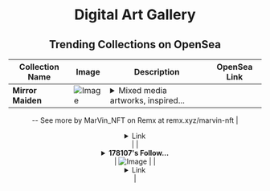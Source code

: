 <div align="center">

# Digital Art Gallery

## Trending Collections on OpenSea

| Collection Name                       | Image                                                                                     | Description                       | OpenSea Link                                                                                          |
|---------------------------------------|-------------------------------------------------------------------------------------------|-----------------------------------|--------------------------------------------------------------------------------------------------------|
| **Mirror Maiden** | ![Image](https://i.seadn.io/s/raw/files/9be35cb7a7becb082d749e5f71a34bbf.png?w=500&auto=format?w=200&auto=format) | <details><summary>Mixed media artworks, inspired...</summary>Mixed media artworks, inspired by the surrealist works of Salvador Dali.
--
See more by MarVin_NFT on Remx at remx.xyz/marvin-nft</details> | <details><summary>Link</summary>[Mirror Maiden](https://opensea.io/collection/mirror-maiden)</details> |
| **<details><summary>178107's Follow...</summary>178107's Follower</details>** | ![Image](https://i.seadn.io/s/raw/files/19f9f090920392cc3650cbdf4361755b.png?w=500&auto=format?w=200&auto=format) |  | <details><summary>Link</summary>[178107's Follower](https://opensea.io/collection/178107-s-follower)</details> |

</div>